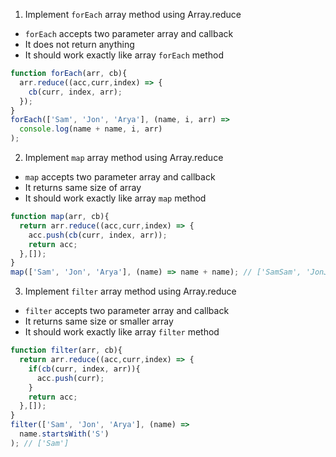 1. Implement `forEach` array method using Array.reduce

- `forEach` accepts two parameter array and callback
- It does not return anything
- It should work exactly like array `forEach` method

```js
function forEach(arr, cb){
  arr.reduce((acc,curr,index) => {
    cb(curr, index, arr);
  });
}
forEach(['Sam', 'Jon', 'Arya'], (name, i, arr) =>
  console.log(name + name, i, arr)
);
```

2. Implement `map` array method using Array.reduce

- `map` accepts two parameter array and callback
- It returns same size of array
- It should work exactly like array `map` method

```js
function map(arr, cb){
  return arr.reduce((acc,curr,index) => {
    acc.push(cb(curr, index, arr));
    return acc;
  },[]);
}
map(['Sam', 'Jon', 'Arya'], (name) => name + name); // ['SamSam', 'JonJon', 'AryaArya']
```

3. Implement `filter` array method using Array.reduce

- `filter` accepts two parameter array and callback
- It returns same size or smaller array
- It should work exactly like array `filter` method

```js
function filter(arr, cb){
  return arr.reduce((acc,curr,index) => {
    if(cb(curr, index, arr)){
      acc.push(curr);
    }
    return acc;
  },[]);
}
filter(['Sam', 'Jon', 'Arya'], (name) =>
  name.startsWith('S')
); // ['Sam']
```
